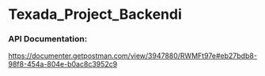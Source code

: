 # Texada_Project_Backendi

### API Documentation:

https://documenter.getpostman.com/view/3947880/RWMFt97e#eb27bdb8-98f8-454a-804e-b0ac8c3952c9

